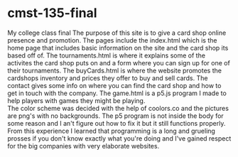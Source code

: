 # cmst-135-final
My college class final
The purpose of this site is to give a card shop online presence and promotion.
The pages include the index.html which is the home page that includes basic information on the site and the card shop its based off of.  The tournaments.html is where it explains some of the activites the card shop puts on and a form where you can sign up for one of their tournaments.  The buyCards.html is where the website promotes the cardshops inventory and prices they offer to buy and sell cards.  The contact gives some info on where you can find the card shop and how to get in touch with the company.  The game.html is a p5.js program I made to help players with games they might be playing.  
The color scheme was decided with the help of coolors.co and the pictures are png's with no backgrounds.
The p5 program is not inside the body for some reason and I an't figure out how to fix it but it still functions properly.
From this experience I learned that programming is a long and grueling prosses if you don't know exactly what you're doing and I've gained respect for the big companies with very elaborate websites.
